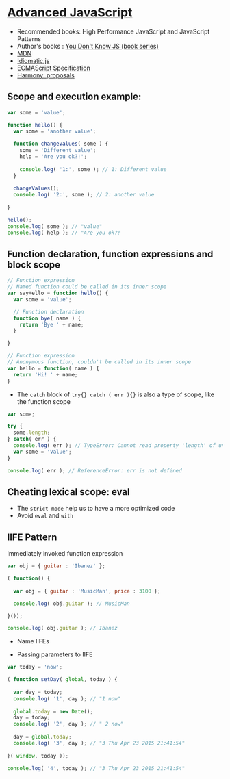 # [Advanced JavaScript](http://www.pluralsight.com/courses/advanced-javascript)

- Recommended books: High Performance JavaScript and JavaScript Patterns
- Author's books : [You Don't Know JS (book series)](https://github.com/getify/You-Dont-Know-JS)
- [MDN](https://developer.mozilla.org/en-US/docs/JavaScript)
- [Idiomatic.js](https://github.com/rwldrn/idiomatic.js)
- [ECMAScript Specification](http://www.ecma-international.org/ecma-262/5.1/)
- [Harmony: proposals](http://wiki.ecmascript.org/doku.php?id=harmony:proposals)

## Scope and execution example:

```js
var some = 'value';

function hello() {
  var some = 'another value';
  
  function changeValues( some ) {
    some = 'Different value';
    help = 'Are you ok?!';
    
    console.log( '1:', some ); // 1: Different value
  }
  
  changeValues();
  console.log( '2:', some ); // 2: another value
  
}

hello();
console.log( some ); // "value"
console.log( help ); // "Are you ok?!
```

## Function declaration, function expressions and block scope

```js
// Function expression 
// Named function could be called in its inner scope
var sayHello = function hello() {
  var some = 'value';

  // Function declaration
  function bye( name ) {
    return 'Bye ' + name;
  }

}

// Function expression
// Anonymous function, couldn't be called in its inner scope
var hello = function( name ) {
  return 'Hi! ' + name;
}
```

- The `catch` block of `try{} catch ( err ){}` is also a type of scope, like the function scope

```js
var some;

try {
  some.length;
} catch( err ) {
  console.log( err ); // TypeError: Cannot read property 'length' of undefined
  var some = 'Value';
}

console.log( err ); // ReferenceError: err is not defined
```

## Cheating lexical scope: eval

- The `strict mode` help us to have a more optimized code
- Avoid `eval` and `with`

## IIFE Pattern

Immediately invoked function expression

```js
var obj = { guitar : 'Ibanez' };

( function() {
  
  var obj = { guitar : 'MusicMan', price : 3100 };

  console.log( obj.guitar ); // MusicMan

}());

console.log( obj.guitar ); // Ibanez
```

- Name IIFEs

- Passing parameters to IIFE

```js
var today = 'now';

( function setDay( global, today ) {
  
  var day = today;  
  console.log( '1', day ); // "1 now"
  
  global.today = new Date();
  day = today;
  console.log( '2', day ); // " 2 now"
  
  day = global.today;
  console.log( '3', day ); // "3 Thu Apr 23 2015 21:41:54"
  
}( window, today ));

console.log( '4', today ); // "3 Thu Apr 23 2015 21:41:54"
```